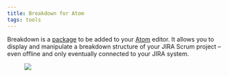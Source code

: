 ```yaml
---
title: Breakdown for Atom
tags: tools
---
```

Breakdown is a [package](http://atom.io/packages/breakdown) to be added to your [Atom](http://atom.io) editor. It allows you to display and manipulate a breakdown structure of your JIRA Scrum project – even offline and only eventually connected to your JIRA system.

<figure>
<img src="/img/breakdown/breakdown.gif" />
</figure>

